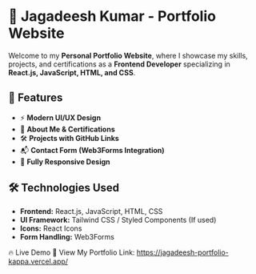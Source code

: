 # 🚀 Jagadeesh Kumar - Portfolio Website

Welcome to my **Personal Portfolio Website**, where I showcase my skills, projects, and certifications as a **Frontend Developer** specializing in **React.js, JavaScript, HTML, and CSS**.

## 🌟 Features
- ⚡ **Modern UI/UX Design**
- 📜 **About Me & Certifications**
- 🛠 **Projects with GitHub Links**
- 📬 **Contact Form (Web3Forms Integration)**
- 🎨 **Fully Responsive Design**

## 🛠 Technologies Used
- **Frontend:** React.js, JavaScript, HTML, CSS  
- **UI Framework:** Tailwind CSS / Styled Components (If used)  
- **Icons:** React Icons  
- **Form Handling:** Web3Forms
  
🔥 Live Demo
🔗 View My Portfolio 
Link: https://jagadeesh-portfolio-kappa.vercel.app/
